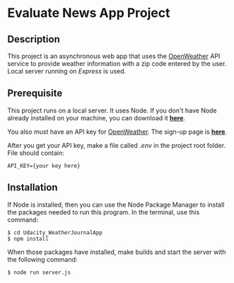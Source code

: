 # Evaluate News App Project

## Description
This project is an asynchronous web app that uses the [OpenWeather](https://openweathermap.org/api) API service to provide weather information with a zip code entered by the user. Local server running on *Express* is used.

## Prerequisite
This project runs on a local server. It uses Node. If you don't have Node already installed on your machine, you can download it [**here**](https://nodejs.org/en/download/).

You also must have an API key for [OpenWeather](https://openweathermap.org/api). The sign-up page is [**here**](https://openweathermap.org/appid#signup).

After you get your API key, make a file called *.env* in the project root folder. File should contain:

```
API_KEY={your key here}
```

## Installation
If Node is installed, then you can use the Node Package Manager to install the packages needed to run this program. In the terminal, use this command:

```
$ cd Udacity_WeatherJournalApp
$ npm install
```
When those packages have installed, make builds and start the server with the following command:

```
$ node run server.js
```
